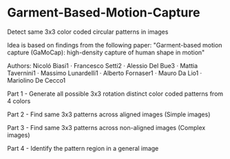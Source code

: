 # Garment-Based-Motion-Capture
Detect same 3x3 color coded circular patterns in images

Idea is based on findings from the following paper:
"Garment-based motion capture (GaMoCap): high-density capture of human shape in motion"

Authors:
Nicoló Biasi1 · Francesco Setti2 · Alessio Del Bue3 · Mattia Tavernini1 ·
Massimo Lunardelli1 · Alberto Fornaser1 · Mauro Da Lio1 · Mariolino De Cecco1

Part 1 - Generate all possible 3x3 rotation distinct color coded patterns from 4 colors

Part 2 - Find same 3x3 patterns across aligned images (Simple images)
 
Part 3 - Find same 3x3 patterns across non-aligned images (Complex images)

Part 4 - Identify the pattern region in a general image

